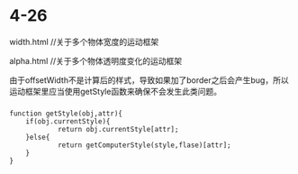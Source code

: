 # 4-26
width.html //关于多个物体宽度的运动框架

alpha.html //关于多个物体透明度变化的运动框架


由于offsetWidth不是计算后的样式，导致如果加了border之后会产生bug，所以运动框架里应当使用getStyle函数来确保不会发生此类问题。

### 
    function getStyle(obj,attr){  
        if(obj.currentStyle){ 
                return obj.currentStyle[attr]; 
        }else{ 
                return getComputerStyle(style,flase)[attr]; 
        } 
    }



